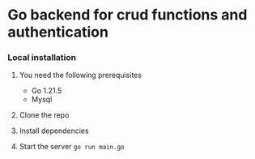 # Go backend for crud functions and authentication
### Local installation
1. You need the following prerequisites
   * Go 1.21.5
   * Mysql
  
2. Clone the repo
3. Install dependencies
4. Start the server
`go run main.go`
